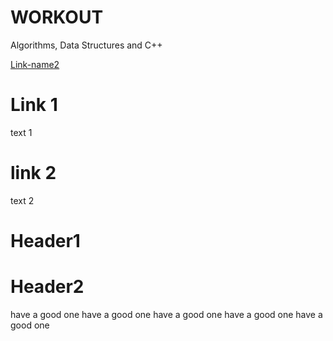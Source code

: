 WORKOUT
=======

Algorithms, Data Structures and C++

[Link-name2](#Header2)

# Link 1
text 1

# link 2
text 2

# Header1
# Header2
have a good one
have a good one
have a good one
have a good one
have a good one





